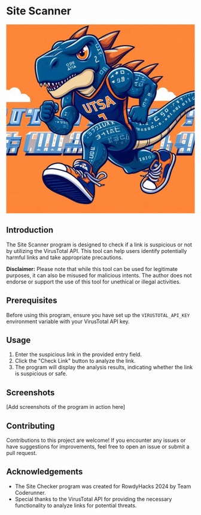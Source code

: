 # Site Scanner

![Site Checker Logo](logo.jpg)

## Introduction
The Site Scanner program is designed to check if a link is suspicious or not by utilizing the VirusTotal API. This tool can help users identify potentially harmful links and take appropriate precautions.

**Disclaimer:** Please note that while this tool can be used for legitimate purposes, it can also be misused for malicious intents. The author does not endorse or support the use of this tool for unethical or illegal activities.

## Prerequisites
Before using this program, ensure you have set up the `VIRUSTOTAL_API_KEY` environment variable with your VirusTotal API key.

## Usage
1. Enter the suspicious link in the provided entry field.
2. Click the "Check Link" button to analyze the link.
3. The program will display the analysis results, indicating whether the link is suspicious or safe.

## Screenshots
[Add screenshots of the program in action here]

## Contributing
Contributions to this project are welcome! If you encounter any issues or have suggestions for improvements, feel free to open an issue or submit a pull request.

## Acknowledgements
- The Site Checker program was created for RowdyHacks 2024 by Team Coderunner.
- Special thanks to the VirusTotal API for providing the necessary functionality to analyze links for potential threats.
